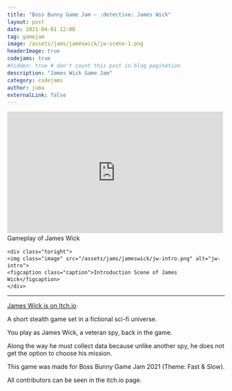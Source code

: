 ```yaml
---
title: "Boss Bunny Game Jam — :detective: James Wick"
layout: post
date: 2021-04-01 12:00
tag: gamejam
image: /assets/jams/jameswick/jw-scene-1.png
headerImage: true
codejams: true
#hidden: true # don't count this post in blog pagination
description: "James Wick Game Jam"
category: codejams
author: juma
externalLink: false
---
```


<div class="side-by-side">
    <div class="toleft">
    <iframe width="500" height="281" src="https://www.youtube.com/embed/_gMPMAQfkCY" frameborder="0" allowfullscreen></iframe>
    <figcaption class="caption">Gameplay of James Wick</figcaption>
    </div>

    <div class="toright">
    <img class="image" src="/assets/jams/jameswick/jw-intro.png" alt="jw-intro">
    <figcaption class="caption">Introduction Scene of James Wick</figcaption>
    </div>
</div>

---

[James Wick is on Itch.io](https://flamencoman.itch.io/james-wick)

A short stealth game set in a fictional sci-fi universe.

You play as James Wick, a veteran spy, back in the game.

Along the way he must collect data because unlike another spy, he does not get the option to choose his mission.

This game was made for Boss Bunny Game Jam 2021 (Theme: Fast & Slow).

All contributors can be seen in the itch.io page.